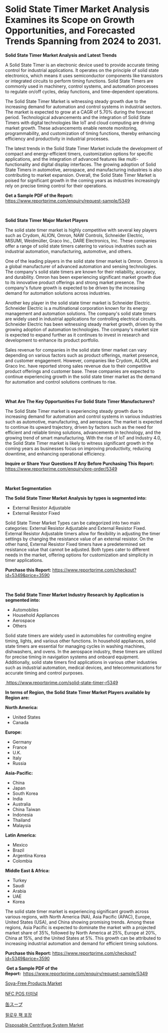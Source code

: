 <p><h1>Solid State Timer Market Analysis Examines its Scope on Growth Opportunities, and Forecasted Trends Spanning from 2024 to 2031.</h1></p><p><strong>Solid State Timer Market Analysis and Latest Trends</strong></p>
<p><p>A Solid State Timer is an electronic device used to provide accurate timing control for industrial applications. It operates on the principle of solid state electronics, which means it uses semiconductor components like transistors or integrated circuits to perform timing functions. Solid State Timers are commonly used in machinery, control systems, and automation processes to regulate on/off cycles, delay functions, and time-dependent operations.</p><p>The Solid State Timer Market is witnessing steady growth due to the increasing demand for automation and control systems in industrial sectors. The market is expected to grow at a CAGR of 5.70% during the forecast period. Technological advancements and the integration of Solid State Timers with digital technologies like IoT and cloud computing are driving market growth. These advancements enable remote monitoring, programmability, and customization of timing functions, thereby enhancing efficiency and productivity in industrial processes.</p><p>The latest trends in the Solid State Timer Market include the development of compact and energy-efficient timers, customization options for specific applications, and the integration of advanced features like multi-functionality and digital display interfaces. The growing adoption of Solid State Timers in automotive, aerospace, and manufacturing industries is also contributing to market expansion. Overall, the Solid State Timer Market is poised for significant growth in the coming years as industries increasingly rely on precise timing control for their operations.</p></p>
<p><strong>Get a Sample PDF of the Report:&nbsp;</strong> <a href="https://www.reportprime.com/enquiry/request-sample/5349">https://www.reportprime.com/enquiry/request-sample/5349</a></p>
<p>&nbsp;</p>
<p><strong>Solid State Timer Major Market Players</strong></p>
<p><p>The solid state timer market is highly competitive with several key players such as Crydom, ALION, Omron, NAW Controls, Schneider Electric, MISUMI, Weidmüller, Graco Inc., DARE Electronics, Inc. These companies offer a range of solid state timers catering to various industries such as industrial automation, manufacturing, automotive, and others.</p><p>One of the leading players in the solid state timer market is Omron. Omron is a global manufacturer of advanced automation and sensing technologies. The company's solid state timers are known for their reliability, accuracy, and durability. Omron has been experiencing significant market growth due to its innovative product offerings and strong market presence. The company's future growth is expected to be driven by the increasing demand for automation solutions across industries.</p><p>Another key player in the solid state timer market is Schneider Electric. Schneider Electric is a multinational corporation known for its energy management and automation solutions. The company's solid state timers are widely used in industrial applications for controlling electrical circuits. Schneider Electric has been witnessing steady market growth, driven by the growing adoption of automation technologies. The company's market size is expected to expand further as it continues to invest in research and development to enhance its product portfolio.</p><p>Sales revenue for companies in the solid state timer market can vary depending on various factors such as product offerings, market presence, and customer engagement. However, companies like Crydom, ALION, and Graco Inc. have reported strong sales revenue due to their competitive product offerings and customer base. These companies are expected to continue experiencing growth in the solid state timer market as the demand for automation and control solutions continues to rise.</p></p>
<p>&nbsp;</p>
<p><strong>What Are The Key Opportunities For Solid State Timer Manufacturers?</strong></p>
<p><p>The Solid State Timer market is experiencing steady growth due to increasing demand for automation and control systems in various industries such as automotive, manufacturing, and aerospace. The market is expected to continue its upward trajectory, driven by factors such as the need for efficient and reliable timing solutions, advancements in technology, and the growing trend of smart manufacturing. With the rise of IoT and Industry 4.0, the Solid State Timer market is likely to witness significant growth in the coming years as businesses focus on improving productivity, reducing downtime, and enhancing operational efficiency.</p></p>
<p><strong>Inquire or Share Your Questions If Any Before Purchasing This Report:</strong> <a href="https://www.reportprime.com/enquiry/pre-order/5349">https://www.reportprime.com/enquiry/pre-order/5349</a></p>
<p>&nbsp;</p>
<p><strong>Market Segmentation</strong></p>
<p><strong>The Solid State Timer Market Analysis by types is segmented into:</strong></p>
<p><ul><li>External Resistor Adjustable</li><li>External Resistor Fixed</li></ul></p>
<p><p>Solid State Timer Market Types can be categorized into two main categories: External Resistor Adjustable and External Resistor Fixed. External Resistor Adjustable timers allow for flexibility in adjusting the timer settings by changing the resistance value of an external resistor. On the other hand, External Resistor Fixed timers have a predetermined set resistance value that cannot be adjusted. Both types cater to different needs in the market, offering options for customization and simplicity in timer applications.</p></p>
<p><strong>Purchase this Report:&nbsp;</strong><a href="https://www.reportprime.com/checkout?id=5349&price=3590">https://www.reportprime.com/checkout?id=5349&price=3590</a></p>
<p>&nbsp;</p>
<p><strong>The Solid State Timer Market Industry Research by Application is segmented into:</strong></p>
<p><ul><li>Automobiles</li><li>Household Appliances</li><li>Aerospace</li><li>Others</li></ul></p>
<p><p>Solid state timers are widely used in automobiles for controlling engine timing, lights, and various other functions. In household appliances, solid state timers are essential for managing cycles in washing machines, dishwashers, and ovens. In the aerospace industry, these timers are utilized for precise timing in navigation systems and onboard equipment. Additionally, solid state timers find applications in various other industries such as industrial automation, medical devices, and telecommunications for accurate timing and control purposes.</p></p>
<p><a href="https://www.reportprime.com/solid-state-timer-r5349">&nbsp;https://www.reportprime.com/solid-state-timer-r5349</a></p>
<p><strong>In terms of Region, the Solid State Timer Market Players available by Region are:</strong></p>
<p>
    <p> <strong> North America: </strong>
        <ul>
            <li>United States</li>
            <li>Canada</li>
        </ul>
        </p> 
    <p> <strong> Europe: </strong>
        <ul>
            <li>Germany</li>
            <li>France</li>
            <li>U.K.</li>
            <li>Italy</li>
            <li>Russia</li>
        </ul>
        </p> 
    <p> <strong> Asia-Pacific: </strong>
        <ul>
            <li>China</li>
            <li>Japan</li>
            <li>South Korea</li>
            <li>India</li>
            <li>Australia</li>
            <li>China Taiwan</li>
            <li>Indonesia</li>
            <li>Thailand</li>
            <li>Malaysia</li>
        </ul>
        </p> 
    <p> <strong> Latin America: </strong>
        <ul>
            <li>Mexico</li>
            <li>Brazil</li>
            <li>Argentina Korea</li>
            <li>Colombia</li>
        </ul>
        </p> 
    <p> <strong> Middle East & Africa: </strong>
        <ul>
            <li>Turkey</li>
            <li>Saudi</li>
            <li>Arabia</li>
            <li>UAE</li>
            <li>Korea</li>
        </ul>
    </p>
    </p>
<p><p>The solid state timer market is experiencing significant growth across various regions, with North America (NA), Asia Pacific (APAC), Europe, United States (USA), and China showing promising trends. Among these regions, Asia Pacific is expected to dominate the market with a projected market share of 35%, followed by North America at 25%, Europe at 20%, China at 15%, and the United States at 5%. This growth can be attributed to increasing industrial automation and demand for efficient timing solutions.</p></p>
<p><strong>Purchase this Report: </strong><a href="https://www.reportprime.com/checkout?id=5349&price=3590">https://www.reportprime.com/checkout?id=5349&price=3590</a></p>
<p>&nbsp;<strong>Get a Sample PDF of the Report:&nbsp;&nbsp;</strong><a href="https://www.reportprime.com/enquiry/request-sample/5349">https://www.reportprime.com/enquiry/request-sample/5349</a></p>
<p><strong></strong></p>
<p><p><a href="https://medium.com/@berugaru/global-soya-free-products-industry-research-report-competitive-landscape-market-size-regional-371db4b5532f">Soya-Free Products Market</a></p><p><a href="https://github.com/konokaryan/Market-Research-Report-List-1/blob/main/579583259124.md">NFC POS 터미널</a></p><p><a href="https://medium.com/@samirmayert28/%E6%AC%A1%E3%81%AE%E6%96%87%E3%82%92%E6%97%A5%E6%9C%AC%E8%AA%9E%E3%81%AB%E7%BF%BB%E8%A8%B3%E3%81%97%E3%81%A6%E3%81%8F%E3%81%A0%E3%81%95%E3%81%84-186%E3%83%9A%E3%83%BC%E3%82%B8%E3%81%AE%E3%83%AC%E3%83%9D%E3%83%BC%E3%83%88%E3%81%A72024%E5%B9%B4%E3%81%8B%E3%82%892031%E5%B9%B4%E3%81%AE%E3%82%B0%E3%83%AD%E3%83%BC%E3%83%90%E3%83%AB%E7%BC%B6%E8%A9%B0%E3%82%B9%E3%83%BC%E3%83%97%E5%B8%82%E5%A0%B4%E3%81%AE%E5%88%86%E6%9E%90-%E3%83%88%E3%83%AC%E3%83%B3%E3%83%89-%E4%BA%88%E6%B8%AC-%E3%81%8A%E3%82%88%E3%81%B3%E6%88%90%E9%95%B7%E6%A9%9F%E4%BC%9A-0f171409a4af">缶スープ</a></p><p><a href="https://medium.com/@crumbles67678/%ED%94%BC%EB%A1%9C%EC%9A%B0-%ED%8C%A9-%ED%8F%AC%EC%9E%A5-%EC%8B%9C%EC%9E%A5-%EC%A0%90%EC%9C%A0%EC%9C%A8-%EB%B0%8F-%EC%8B%A0%EA%B7%9C-%ED%8A%B8%EB%A0%8C%EB%93%9C-%EB%B6%84%EC%84%9D-%EC%9C%A0%ED%98%95-%EC%9D%91%EC%9A%A9-%EC%B5%9C%EC%A2%85-%EC%82%AC%EC%9A%A9-%EB%B0%8F-2024%EB%85%84%EB%B6%80%ED%84%B0-2031%EB%85%84%EA%B9%8C%EC%A7%80%EC%9D%98-%EC%98%88%EC%B8%A1%EC%97%90-%EB%8C%80%ED%95%B4-a21dabea5a14">필로우 팩 포장</a></p><p><a href="https://issuu.com/reportprime-2/docs/disposable-centrifuge-system-market-size-2030.pptx">Disposable Centrifuge System Market</a></p></p>
